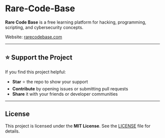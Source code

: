 # Rare-Code-Base

**Rare Code Base** is a free learning platform for hacking, programming, scripting, and cybersecurity concepts.

Website: [rarecodebase.com](https://rarecodebase.com)

---

## ⭐ Support the Project

If you find this project helpful:

- **Star** ⭐ the repo to show your support  
- **Contribute** by opening issues or submitting pull requests  
- **Share** it with your friends or developer communities

---

## License

This project is licensed under the **MIT License**. See the [LICENSE](LICENSE) file for details.
